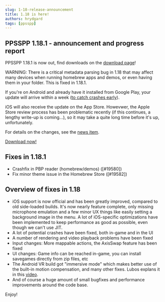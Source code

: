 ```yaml
---
slug: 1-18-release-announcement
title: 1.18 is here!
authors: hrydgard
tags: [ppsspp]
---
```


## PPSSPP 1.18.1 - announcement and progress report

PPSSPP 1.18.1 is now out, find downloads on the [download page](/download)!

WARNING: There is a critical metadata parsing bug in 1.18 that may affect many devices when running homebrew apps and demos, or even having them in your folder. This is fixed in 1.18.1.

If you're on Android and already have it installed from Google Play, your update will arrive within a week ([to catch crashes early](/docs/reference/android-release-process)).

iOS will also receive the update on the App Store. Howevwer, the Apple Store review process has been problematic recently (if this continues, a lengthy write-up is coming...), so it may take a quite long time before it's up, unfortunately.

For details on the changes, see the [news item](/news/release-1.18).

[Download now!](/download)

## Fixes in 1.18.1

- Crashfix in PBP reader (homebrew/demos) ([#19580])
- Fix minor theme issue in the Homebrew Store ([#19582])

## Overview of fixes in 1.18

* iOS support is now official and has been greatly improved, compared to old side-loaded builds. It's now nearly feature complete, only missing microphone emulation and a few minor UX things like easily setting a background image in the menu. A lot of iOS-specific optimizations have been implemented to keep performance as good as possible, even though we can't use JIT.
* A lot of potential crashes have been fixed, both in-game and in the UI
* A number of rendering and video playback problems have been fixed
* Input changes: More mappable actions, the AxisSwap feature has been fixed
* UI changes: Game info can be reached in-game, you can install savegames directly from zip files, etc
* The Android VR build got "immersive mode" which makes better use of the built-in motion compensation, and many other fixes. Lubos explans it in this [video](https://youtu.be/1w5PMFZLUyM?feature=shared).
* And of course a huge amount of small bugfixes and performance improvements around the code base.

Enjoy!
